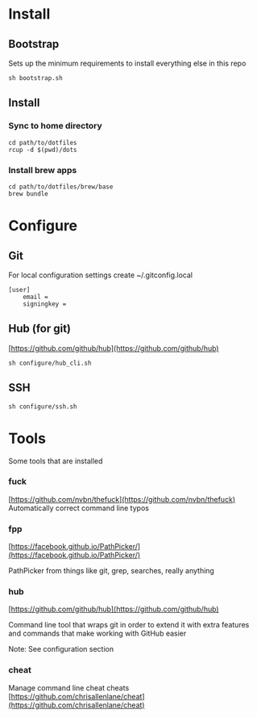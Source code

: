 # Install

## Bootstrap

Sets up the minimum requirements to install everything else in this repo

`sh bootstrap.sh`

## Install

### Sync to home directory
```
cd path/to/dotfiles
rcup -d $(pwd)/dots
```

### Install brew apps
```
cd path/to/dotfiles/brew/base
brew bundle
```

# Configure

## Git
For local configuration settings create ~/.gitconfig.local

```
[user]
    email = 
    signingkey =
```

## Hub (for git)
[https://github.com/github/hub](https://github.com/github/hub)

`sh configure/hub_cli.sh`

## SSH

`sh configure/ssh.sh`

# Tools
Some tools that are installed

### fuck
[https://github.com/nvbn/thefuck](https://github.com/nvbn/thefuck)
Automatically correct command line typos

### fpp
[https://facebook.github.io/PathPicker/](https://facebook.github.io/PathPicker/)

PathPicker from things like git, grep, searches, really anything

### hub
[https://github.com/github/hub](https://github.com/github/hub)

Command line tool that wraps git in order to extend it with extra features and commands that make
working with GitHub easier

Note: See configuration section

### cheat
Manage command line cheat cheats
[https://github.com/chrisallenlane/cheat](https://github.com/chrisallenlane/cheat)
